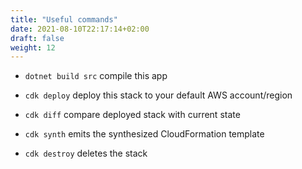 ```yaml
---
title: "Useful commands"
date: 2021-08-10T22:17:14+02:00
draft: false
weight: 12
---
```


- `dotnet build src` compile this app

- `cdk deploy`       deploy this stack to your default AWS account/region

- `cdk diff`         compare deployed stack with current state

- `cdk synth`        emits the synthesized CloudFormation template

- `cdk destroy`      deletes the stack
